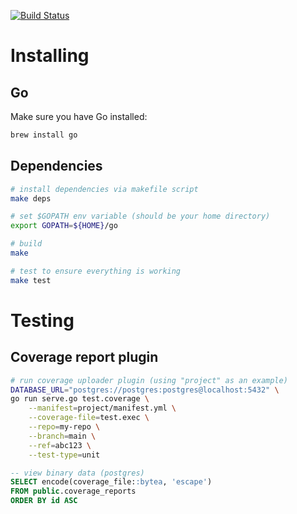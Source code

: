 [![Build Status](https://travis-ci.org/servehub/serve.svg?branch=master)](https://travis-ci.org/servehub/serve)

# Installing

## Go

Make sure you have Go installed:

```sh
brew install go
```

## Dependencies

```sh
# install dependencies via makefile script
make deps

# set $GOPATH env variable (should be your home directory)
export GOPATH=${HOME}/go

# build
make

# test to ensure everything is working
make test
```

# Testing

## Coverage report plugin

```sh
# run coverage uploader plugin (using "project" as an example)
DATABASE_URL="postgres://postgres:postgres@localhost:5432" \
go run serve.go test.coverage \
    --manifest=project/manifest.yml \
    --coverage-file=test.exec \
    --repo=my-repo \
    --branch=main \
    --ref=abc123 \
    --test-type=unit
```

```sql
-- view binary data (postgres)
SELECT encode(coverage_file::bytea, 'escape')
FROM public.coverage_reports
ORDER BY id ASC
```
